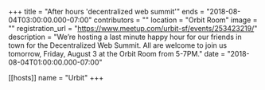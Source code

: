 +++
title = "After hours 'decentralized web summit'"
ends = "2018-08-04T03:00:00.000-07:00"
contributors = ""
location = "Orbit Room"
image = ""
registration_url = "https://www.meetup.com/urbit-sf/events/253423219/"
description = "We’re hosting a last minute happy hour for our friends in town for the Decentralized Web Summit. All are welcome to join us tomorrow, Friday, August 3 at the Orbit Room from 5-7PM."
date = "2018-08-04T01:00:00.000-07:00"

[[hosts]]
name = "Urbit"
+++
